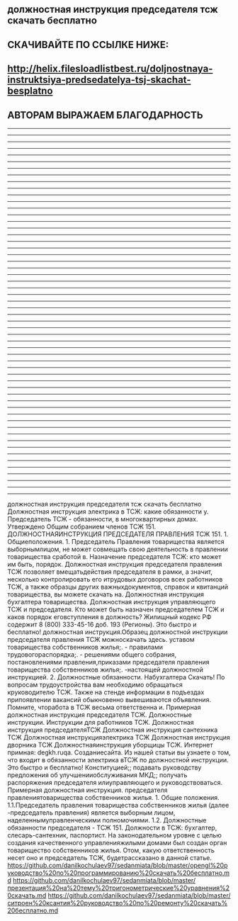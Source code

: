 должностная инструкция председателя тсж скачать бесплатно
--------------------------------------------------
СКАЧИВАЙТЕ ПО ССЫЛКЕ НИЖЕ:
--------------------------------------------------
http://helix.filesloadlistbest.ru/doljnostnaya-instruktsiya-predsedatelya-tsj-skachat-besplatno
--------------------------------------------------
АВТОРАМ ВЫРАЖАЕМ БЛАГОДАРНОСТЬ
--------------------------------------------------
--------------------------------------------------
--------------------------------------------------
--------------------------------------------------
--------------------------------------------------
--------------------------------------------------
--------------------------------------------------
--------------------------------------------------
--------------------------------------------------
--------------------------------------------------
--------------------------------------------------
--------------------------------------------------
--------------------------------------------------
--------------------------------------------------
--------------------------------------------------
--------------------------------------------------
--------------------------------------------------
--------------------------------------------------
--------------------------------------------------
--------------------------------------------------
--------------------------------------------------
--------------------------------------------------
--------------------------------------------------
--------------------------------------------------
--------------------------------------------------
--------------------------------------------------
--------------------------------------------------
--------------------------------------------------
--------------------------------------------------
--------------------------------------------------
--------------------------------------------------
--------------------------------------------------
--------------------------------------------------
--------------------------------------------------
--------------------------------------------------
--------------------------------------------------
--------------------------------------------------
--------------------------------------------------
--------------------------------------------------
--------------------------------------------------
--------------------------------------------------
--------------------------------------------------
--------------------------------------------------
--------------------------------------------------
--------------------------------------------------
--------------------------------------------------
--------------------------------------------------
--------------------------------------------------
--------------------------------------------------
--------------------------------------------------
--------------------------------------------------
--------------------------------------------------
--------------------------------------------------
--------------------------------------------------
--------------------------------------------------
--------------------------------------------------
--------------------------------------------------
должностная инструкция председателя тсж скачать бесплатно Должностная инструкция электрика в ТСЖ: какие обязанности у. Председатель ТСЖ - обязанности, в многоквартирных домах. Утверждено Общим собранием членов ТСЖ 151. ДОЛЖНОСТНАЯИНСТРУКЦИЯ ПРЕДСЕДАТЕЛЯ ПРАВЛЕНИЯ ТСЖ 151. 1. Общиеположения. 1. Председатель Правления товарищества является выборнымлицом, не может совмещать свою деятельность в правлении товарищества сработой в. Назначение председателя ТСЖ: кто может им быть, порядок. Должностная инструкция председателя правления ТСЖ позволяет вмещатьдействия председателя в рамки, а значит, несколько контролировать его  итрудовых договоров всех работников ТСЖ, а также образцы других важныхдокументов, справок и квитанций товарищества, вы можете скачать на. Должностная инструкция бухгалтера товарищества. Должностная инструкция управляющего ТСЖ и председателя. Кто может быть назначен председателем ТСЖ и каков порядок еговступления в должность? Жилищный кодекс РФ содержит  8 (800) 333-45-16 доб. 193 (Регионы). Это быстро и бесплатно!  должностная инструкция.Образец должностной инструкции председателя правления ТСЖ можноскачать здесь. уставом товарищества собственников жилья;. - правилами трудовогораспорядка;. - решениями общего собрания, постановлениями правления,приказами председателя правления товарищества собственников жилья;. -настоящей должностной инструкцией. 2. Должностные обязанности. Набухгалтера
Скачать! По вопросам трудоустройства вам необходимо обращаться круководителю ТСЖ. Также на стенде информации в подъездах припоявлении вакансий обыкновенно вывешиваются объявления. Помните, чторабота в ТСЖ весьма ответственна и. Примерная должностная инструкция председателя ТСЖ. Должностные инструкции. Инструкции для работников ТСЖ. Должностная инструкция председателяТСЖ  Должностная инструкция сантехника ТСЖ  Должностная инструкцияэлектрика ТСЖ  Должностная инструкция дворника ТСЖ  Должностнаяинструкция уборщицы ТСЖ. Интернет примная: degkh.ruqa. Созданиесайта. Из нашей статьи вы узнаете о том, что входит в обязанности электрика вТСЖ по должностной инструкции.  Это быстро и бесплатно! Конституцией;; подавать руководству предложения об улучшенииобслуживания МКД;; получать распоряжения председателя илиуправляющего и руководствоваться. Примерная должностная инструкция. председателя правлениятоварищества собственников жилья. 1. Общие положения. 1.1.Председатель правления товарищества собственников жилья (далее -председатель правления) является выборным лицом, наделеннымуправленческими полномочиями. 1.2. Должностные обязанности председателя - ТСЖ 151. Должности в ТСЖ: бухгалтер, слесарь-сантехник, паспортист. На законодательном уровне с целью создания качественного управленияжилыми домами был создан орган  товарищество собственников жилья. Отом, какую ответственность несет оно и председатель ТСЖ, будетрассказано в данной статье.
https://github.com/danilkochulaev97/sedanmiata/blob/master/opengl%20руководство%20по%20программированию%20скачать%20бесплатно.md
https://github.com/danilkochulaev97/sedanmiata/blob/master/презентация%20на%20тему%20тригонометрические%20уравнения%20скачать.md
https://github.com/danilkochulaev97/sedanmiata/blob/master/ситроен%20ксантия%20руководство%20по%20ремонту%20скачать%20бесплатно.md